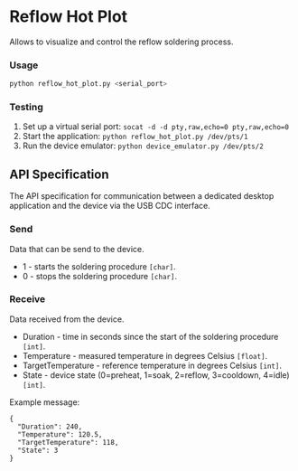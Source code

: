 # Reflow Hot Plot

Allows to visualize and control the reflow soldering process.

### Usage

```bash
python reflow_hot_plot.py <serial_port>
```

### Testing

1. Set up a virtual serial port: `socat -d -d pty,raw,echo=0 pty,raw,echo=0`
1. Start the application: `python reflow_hot_plot.py /dev/pts/1`
1. Run the device emulator: `python device_emulator.py /dev/pts/2`

## API Specification

The API specification for communication between a dedicated desktop application and the device via the USB CDC interface.

### Send

Data that can be send to the device.

- 1 - starts the soldering procedure `[char]`.
- 0 - stops the soldering procedure `[char]`.

### Receive

Data received from the device.

- Duration - time in seconds since the start of the soldering procedure `[int]`.
- Temperature - measured temperature in degrees Celsius `[float]`.
- TargetTemperature - reference temperature in degrees Celsius `[int]`.
- State - device state (0=preheat, 1=soak, 2=reflow, 3=cooldown, 4=idle) `[int]`.

Example message:

```
{
  "Duration": 240,
  "Temperature": 120.5,
  "TargetTemperature": 118,
  "State": 3
}
```

